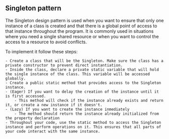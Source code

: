 ## Singleton pattern

The Singleton design pattern is used when you want to ensure that only one instance of a class is created and that there is a global point of access to that instance throughout the program. It is commonly used in situations where you need a single shared resource or when you want to control the access to a resource to avoid conflicts.

To implement it follow these steps:

    - Create a class that will be the Singleton. Make sure the class has a private constructor to prevent direct instantiation.
    - Inside the class, declare a private static variable that will hold the single instance of the class. This variable will be accessed globally.
    - Create a public static method that provides access to the Singleton instance.
    - (Eager) If you want to delay the creation of the instance until it is first accessed.
        - This method will check if the instance already exists and return it, or create a new instance if it doesn't.
    - (Lazy) If you want to create the instance inmediately
        - The method should return the instance already initialized from the property declaration
    - Throughout your code, use the static method to access the Singleton instance and perform operations on it. This ensures that all parts of your code interact with the same instance.
